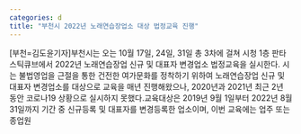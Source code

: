 ```yaml
---
categories: d
title: "부천시 2022년 노래연습장업소 대상 법정교육 진행"
---
```

[부천=김도윤기자]부천시는 오는 10월 17일, 24일, 31일 총 3차에 걸쳐 시청 1층 판타스틱큐브에서 2022년 노래연습장업 신규 및 대표자 변경업소 법정교육을 실시한다. 시는 불법영업을 근절을 통한 건전한 여가문화를 정착하기 위하여 노래연습장업 신규 및 대표자 변경업소를 대상으로 교육을 매년 진행해왔으나, 2020년과 2021년 최근 2년 동안 코로나19 상황으로 실시하지 못했다.교육대상은 2019년 9월 1일부터 2022년 8월 31일까지 기간 중 신규등록 및 대표자를 변경등록한 업소이며, 이번 교육에는 업주 또는 종업원